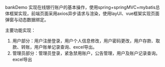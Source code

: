 bankDemo
实现在线银行账户的基本操作，使用spring+springMVC+mybatis总体框架实现，前端页面采用axios异步请求与渲染，使用layUI、vue框架实现页面弹窗与动态数据绑定。

主要功能实现：
  1. 用户部分：用户注册登录，用户个人信息修改，用户密码更改，用户存款、取款、转账，用户账单记录查询、excel导出。
  2. 管理员部分：管理员登录，紧急禁用账户，公告管理，用户及账户记录查询。excel导出
